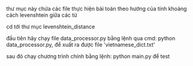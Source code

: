 thư mục này chứa các file thực hiện bài toán theo hướng của tính khoảng cách levenshtein giữa các từ

cd tới thư mục levenshtein_distance

đầu tiên hãy chạy file data_processor.py bằng lệnh qua cmd: python data_processor.py, để xuất ra được file 'vietnamese_dict.txt'

sau đó chạy chương trình chính bằng lệnh: python main.py để test
